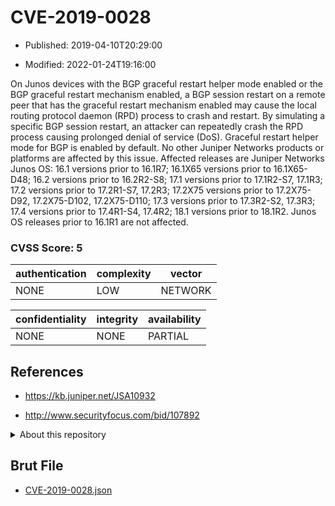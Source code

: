 # CVE-2019-0028

- Published: 2019-04-10T20:29:00

- Modified: 2022-01-24T19:16:00

On Junos devices with the BGP graceful restart helper mode enabled or the BGP graceful restart mechanism enabled, a BGP session restart on a remote peer that has the graceful restart mechanism enabled may cause the local routing protocol daemon (RPD) process to crash and restart. By simulating a specific BGP session restart, an attacker can repeatedly crash the RPD process causing prolonged denial of service (DoS). Graceful restart helper mode for BGP is enabled by default. No other Juniper Networks products or platforms are affected by this issue. Affected releases are Juniper Networks Junos OS: 16.1 versions prior to 16.1R7; 16.1X65 versions prior to 16.1X65-D48; 16.2 versions prior to 16.2R2-S8; 17.1 versions prior to 17.1R2-S7, 17.1R3; 17.2 versions prior to 17.2R1-S7, 17.2R3; 17.2X75 versions prior to 17.2X75-D92, 17.2X75-D102, 17.2X75-D110; 17.3 versions prior to 17.3R2-S2, 17.3R3; 17.4 versions prior to 17.4R1-S4, 17.4R2; 18.1 versions prior to 18.1R2. Junos OS releases prior to 16.1R1 are not affected.

### CVSS Score: **5**

| authentication | complexity | vector |
| --- | --- | --- |
| NONE | LOW | NETWORK |

| confidentiality | integrity | availability |
| --- | --- | --- |
| NONE | NONE | PARTIAL |

## References

* https://kb.juniper.net/JSA10932

* http://www.securityfocus.com/bid/107892

<details>
<summary>About this repository</summary> 

  This repository is part of the project [Live Hack CVE](https://github.com/Live-Hack-CVE). Main website can be found [www.live-hack.org](https://www.live-hack.org) 
  
  Made by [Sn0wAlice](https://github.com/Sn0wAlice) for the people that care about security and need to have a feed of the latest CVEs. Hope you enjoy it, don't forget to star the repo and follow me on [Twitter](https://twitter.com/Sn0wAlice) and [Github](https://github.com/Sn0wAlice). And that is my [personnal website](https://www.alice-snow.me/)

  - [Home Page](https://github.com/Live-Hack-CVE)
  - [Framework](https://github.com/Live-Hack-CVE/cve-framework)
  - [CVE database](https://github.com/Live-Hack-CVE/full_database)
  - [Changelog](https://github.com/Live-Hack-CVE/Changelog)
</details>

## Brut File

* [CVE-2019-0028.json](https://raw.githubusercontent.com/Live-Hack-CVE/full_database/main/cves/2019/CVE-2019-0028.json)

